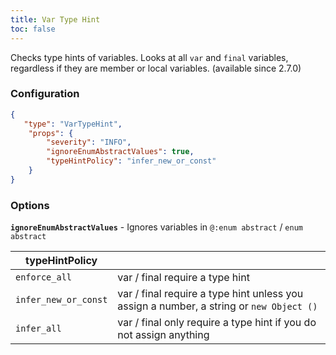 ```yaml
---
title: Var Type Hint
toc: false
---
```


Checks type hints of variables. Looks at all `var` and `final` variables, regardless if they are member or local variables. (available since 2.7.0)

### Configuration

```json
{
   "type": "VarTypeHint",
    "props": {
        "severity": "INFO",
        "ignoreEnumAbstractValues": true,
        "typeHintPolicy": "infer_new_or_const"
    }
}
```

### Options

**`ignoreEnumAbstractValues`** - Ignores variables in `@:enum abstract` / `enum abstract`

| typeHintPolicy         |                                                                                          |
| ---------------------- | ---------------------------------------------------------------------------------------- |
| `enforce_all`          | var / final require a type hint                                                          |
| `infer_new_or_const`   | var / final require a type hint unless you assign a number, a string or `new Object ()`  |
| `infer_all`            | var / final only require a type hint if you do not assign anything                       |
